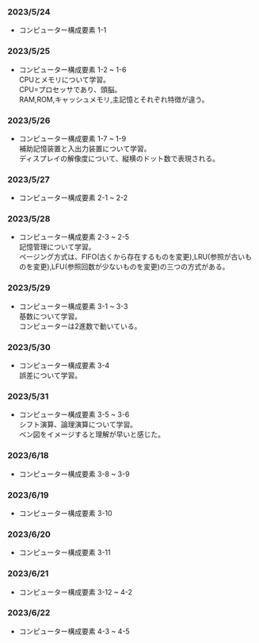 ### 2023/5/24
-  コンピューター構成要素 1-1 

### 2023/5/25
-  コンピューター構成要素 1-2 ~ 1-6  
CPUとメモリについて学習。  
CPU=プロセッサであり、頭脳。  
RAM,ROM,キャッシュメモリ,主記憶とそれぞれ特徴が違う。  

### 2023/5/26
-  コンピューター構成要素 1-7 ~ 1-9  
補助記憶装置と入出力装置について学習。  
ディスプレイの解像度について、縦横のドット数で表現される。  

### 2023/5/27
-  コンピューター構成要素 2-1 ~ 2-2  

### 2023/5/28
-  コンピューター構成要素 2-3 ~ 2-5  
記憶管理について学習。  
ページング方式は、FIFO(古くから存在するものを変更),LRU(参照が古いものを変更),LFU(参照回数が少ないものを変更)の三つの方式がある。

### 2023/5/29
-  コンピューター構成要素 3-1 ~ 3-3  
基数について学習。  
コンピューターは2進数で動いている。  

### 2023/5/30
-  コンピューター構成要素 3-4  
誤差について学習。  

### 2023/5/31
-  コンピューター構成要素 3-5 ~ 3-6  
シフト演算、論理演算について学習。  
ベン図をイメージすると理解が早いと感じた。  

### 2023/6/18
-  コンピューター構成要素 3-8 ~ 3-9  

### 2023/6/19
-  コンピューター構成要素 3-10  

### 2023/6/20
-  コンピューター構成要素 3-11  

### 2023/6/21
-  コンピューター構成要素 3-12 ~ 4-2  

### 2023/6/22
-  コンピューター構成要素 4-3 ~ 4-5  